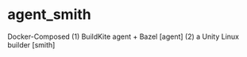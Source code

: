 # agent_smith
Docker-Composed (1) BuildKite agent + Bazel [agent] (2) a Unity Linux builder [smith]
